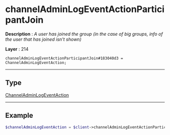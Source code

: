 # channelAdminLogEventActionParticipantJoin

**Description** : *A user has joined the group \(in the case of big groups, info of the user that has joined isn&#039;t shown\)*

**Layer** : 214

```tl
channelAdminLogEventActionParticipantJoin#183040d3 = ChannelAdminLogEventAction;
```

---

## Type

[ChannelAdminLogEventAction](type/ChannelAdminLogEventAction)

---

## Example

```php
$channelAdminLogEventAction = $client->channelAdminLogEventActionParticipantJoin();
```